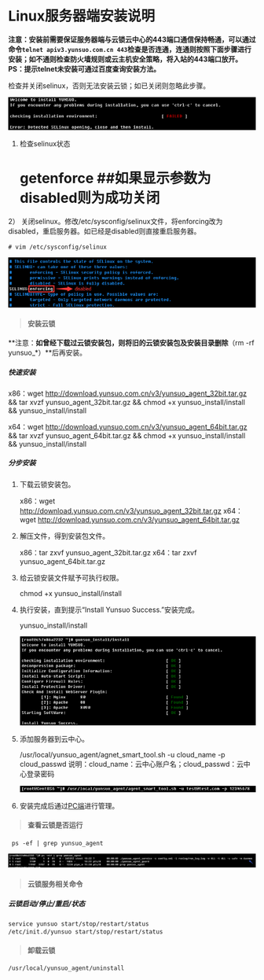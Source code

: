 # Linux服务器端安装说明
**注意：安装前需要保证服务器端与云锁云中心的443端口通信保持畅通，可以通过命令`telnet apiv3.yunsuo.com.cn 443`检查是否连通，连通则按照下面步骤进行安装；如不通则检查防火墙规则或云主机安全策略，将入站的443端口放开。PS：提示telnet未安装可通过百度查询安装方法。**

检查并关闭selinux，否则无法安装云锁；如已关闭则忽略此步骤。

![](/assets/Linux_install_0.png)

1) 检查selinux状态
    
    # getenforce ##如果显示参数为disabled则为成功关闭
    
2） 关闭selinux。修改/etc/sysconfig/selinux文件，将enforcing改为disabled，重启服务器。如已经是disabled则直接重启服务器。
    
    # vim /etc/sysconfig/selinux

![](/assets/Linux_install_1.png)

>#### 安装云锁

**注意：**如曾经下载过云锁安装包，则将旧的云锁安装包及安装目录删除**（rm -rf yunsuo_*）**后再安装。

##### 快速安装

x86：wget http://download.yunsuo.com.cn/v3/yunsuo_agent_32bit.tar.gz && tar xvzf yunsuo_agent_32bit.tar.gz && chmod +x yunsuo_install/install && yunsuo_install/install

x64：wget http://download.yunsuo.com.cn/v3/yunsuo_agent_64bit.tar.gz && tar xvzf yunsuo_agent_64bit.tar.gz && chmod +x yunsuo_install/install && yunsuo_install/install

##### 分步安装

1. 下载云锁安装包。
      
    x86：wget http://download.yunsuo.com.cn/v3/yunsuo_agent_32bit.tar.gz
    x64：wget http://download.yunsuo.com.cn/v3/yunsuo_agent_64bit.tar.gz

2. 解压文件，得到安装包文件。

    x86：tar zxvf yunsuo_agent_32bit.tar.gz
    x64：tar zxvf yunsuo_agent_64bit.tar.gz
    
3. 给云锁安装文件赋予可执行权限。

    chmod +x yunsuo_install/install

4. 执行安装，直到提示“Install Yunsuo Success.”安装完成。
    
    yunsuo_install/install
 
    ![](/assets/Linux_install_2.png)
 
5. 添加服务器到云中心。

    /usr/local/yunsuo_agent/agnet_smart_tool.sh -u cloud_name -p cloud_passwd
    说明：cloud_name：云中心账户名；cloud_passwd：云中心登录密码

    ![](/assets/f0105.png)

6. 安装完成后通过[PC端](http://help.yunsuo.com.cn/guide/PC_inst.html)进行管理。

>#### 查看云锁是否运行
   
     ps -ef | grep yunsuo_agent

![](/assets/Linux_install_3.png)
>#### 云锁服务相关命令 

##### 云锁启动/停止/重启/状态

    service yunsuo start/stop/restart/status
    /etc/init.d/yunsuo start/stop/restart/status

>#### 卸载云锁

    /usr/local/yunsuo_agent/uninstall